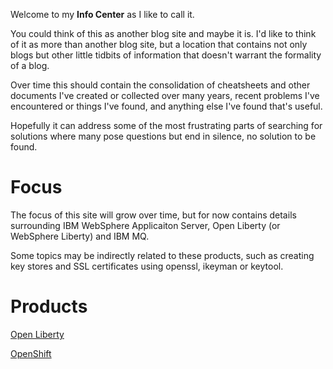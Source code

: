 Welcome to my **Info Center** as I like to call it.

You could think of this as another blog site and maybe it is. I'd like to think of it as more than another blog site, but a location that contains not only blogs but other little tidbits of information that doesn't warrant the formality of a blog.

Over time this should contain the consolidation of cheatsheets and other documents I've created or collected over many years, recent problems I've encountered or things I've found, and anything else I've found that's useful.

Hopefully it can address some of the most frustrating parts of searching for solutions where many pose questions but end in silence, no solution to be found.

# Focus

The focus of this site will grow over time, but for now contains details surrounding IBM WebSphere Applicaiton Server, Open Liberty (or WebSphere Liberty) and IBM MQ.

Some topics may be indirectly related to these products, such as creating key stores and SSL certificates using openssl, ikeyman or keytool.

# Products

[Open Liberty](openliberty/index.md)

[OpenShift](openshift/index.md)
